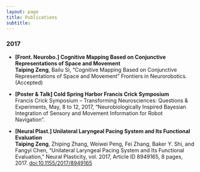 ```yaml
---
layout: page
title: Publications
subtitle: 
---
```


### 2017
- **[Front. Neurobo.] Cognitive Mapping Based on Conjunctive Representations of Space and Movement** <br >
**Taiping Zeng**, Bailu Si, “Cognitive Mapping Based on Conjunctive Representations of Space and Movement” Frontiers in Neurorobotics.  (Accepted)

- **[Poster & Talk] Cold Spring Harbor Francis Crick Symposium** <br >
Francis Crick Symposium – Transforming Neurosciences: Questions & Experiments, May, 8 to 12, 2017, “Neurobiologically Inspired Bayesian Integration of Sensory and Movement Information for Robot Navigation”. 

- **[Neural Plast.] Unilateral Laryngeal Pacing System and Its Functional Evaluation** <br >
**Taiping Zeng**, Zhiping Zhang, Weiwei Peng, Fei Zhang, Baker Y. Shi, and Fangyi Chen, “Unilateral Laryngeal Pacing System and Its Functional Evaluation,” Neural Plasticity, vol. 2017, Article ID 8949165, 8 pages, 2017. [doi:10.1155/2017/8949165](https://doi.org/10.1155/2017/8949165)

